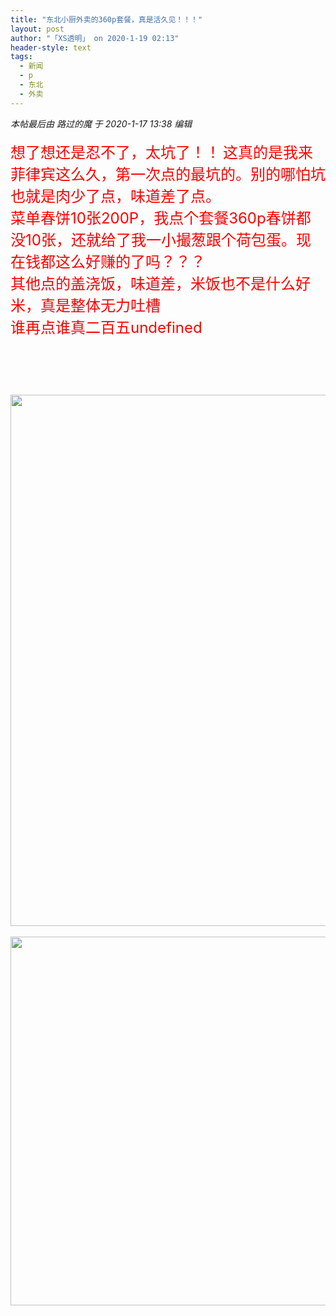 ```yaml
---
title: "东北小厨外卖的360p套餐，真是活久见！！！"
layout: post
author: "「XS透明」 on 2020-1-19 02:13"
header-style: text
tags:
  - 新闻
  - p
  - 东北
  - 外卖
---
```


<head></head>
<body>
 <i class="pstatus"> 本帖最后由 路过的魔 于 2020-1-17 13:38 编辑 </i>
 <br> 
 <br> 
 <font size="5"><font color="#878787"><font face="Tahoma, &amp;quot;"><font color="#ff0000">想了想还是忍不了，太坑了！！</font></font></font></font>
 <font size="5"><font color="#878787"><font face="Tahoma, &amp;quot;"><font color="#ff0000">这真的是我来菲律宾这么久，第一次点的最坑的。别的哪怕坑也就是肉少了点，味道差了点。</font></font></font></font>
 <br> 
 <font size="5"><font color="#878787"><font face="Tahoma, &amp;quot;"><font color="#ff0000">菜单春饼10张200P，我点个套餐360p春饼都没10张，还就给了我一小撮葱跟个荷包蛋。现在钱都这么好赚的了吗？？？</font></font></font></font>
 <br> 
 <font size="5"><font color="#878787"><font face="Tahoma, &amp;quot;"><font color="#ff0000">其他点的盖浇饭，味道差，米饭也不是什么好米，真是整体无力吐槽</font></font></font></font>
 <br> 
 <font size="5"><font color="#878787"><font face="Tahoma, &amp;quot;"><font color="#ff0000">谁再点谁真二百五undefined</font></font></font></font>
 <br> 
 <font size="5"><font color="#878787"><font face="Tahoma, &amp;quot;"><font color="#ff0000"><br> </font></font></font></font>
 <br> 
 <font size="5"><font color="#878787"><font face="Tahoma, &amp;quot;"><font color="#ff0000"><br> </font></font></font></font>
 <br> 
 <ignore_js_op> 
  <img aid="1327972" src="https://bbs.boniu123.cc/data/attachment/forum/202001/17/133103n1vapvv8z57zac11.jpg" zoomfile="data/attachment/forum/202001/17/133103n1vapvv8z57zac11.jpg" file="data/attachment/forum/202001/17/133103n1vapvv8z57zac11.jpg" width="850" inpost="1"> 
  <div class="tip tip_4 aimg_tip" id="aimg_1327972_menu" style="position: absolute; display: none" disautofocus="true"> 
   <div class="xs0"> 
    <p><strong>photo_2020-01-17_13-17-32.jpg</strong> <em class="xg1">(348.09 KB, 下载次数: 0)</em></p> 
    <p> <a href="forum.php?mod=attachment&amp;aid=MTMyNzk3MnxjNmZlODg2OXwxNTc5Mzc1Mjg5fDB8NTUyOTY5&amp;nothumb=yes" target="_blank">下载附件</a> &nbsp;<a href="javascript:;" onclick="showWindow(this.id, this.getAttribute('url'), 'get', 0);" id="savephoto_1327972" url="home.php?mod=spacecp&amp;ac=album&amp;op=saveforumphoto&amp;aid=1327972&amp;handlekey=savephoto_1327972">保存到相册</a> </p> 
    <p class="xg1 y"><span title="2020-1-17 13:31">前天&nbsp;13:31</span> 上传</p> 
   </div> 
   <div class="tip_horn"></div> 
  </div> 
 </ignore_js_op> 
 <br> 
 <br> 
 <ignore_js_op> 
  <img aid="1327973" src="https://bbs.boniu123.cc/data/attachment/forum/202001/17/133103ba8h33jbyzjbyj44.jpg" zoomfile="data/attachment/forum/202001/17/133103ba8h33jbyzjbyj44.jpg" file="data/attachment/forum/202001/17/133103ba8h33jbyzjbyj44.jpg" width="590" inpost="1"> 
  <div class="tip tip_4 aimg_tip" id="aimg_1327973_menu" style="position: absolute; display: none" disautofocus="true"> 
   <div class="xs0"> 
    <p><strong>photo_2020-01-08_11-44-50.jpg</strong> <em class="xg1">(127.09 KB, 下载次数: 0)</em></p> 
    <p> <a href="forum.php?mod=attachment&amp;aid=MTMyNzk3M3xlMDBiYmYyM3wxNTc5Mzc1Mjg5fDB8NTUyOTY5&amp;nothumb=yes" target="_blank">下载附件</a> &nbsp;<a href="javascript:;" onclick="showWindow(this.id, this.getAttribute('url'), 'get', 0);" id="savephoto_1327973" url="home.php?mod=spacecp&amp;ac=album&amp;op=saveforumphoto&amp;aid=1327973&amp;handlekey=savephoto_1327973">保存到相册</a> </p> 
    <p class="xg1 y"><span title="2020-1-17 13:31">前天&nbsp;13:31</span> 上传</p> 
   </div> 
   <div class="tip_horn"></div> 
  </div> 
 </ignore_js_op> 
 <br>
</body>


